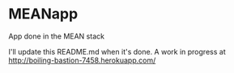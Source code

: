 MEANapp
=======

App done in the MEAN stack

I'll update this README.md when it's done. A work in progress at http://boiling-bastion-7458.herokuapp.com/
